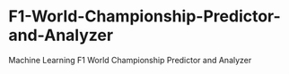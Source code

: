 # F1-World-Championship-Predictor-and-Analyzer
Machine Learning F1 World Championship Predictor and Analyzer
